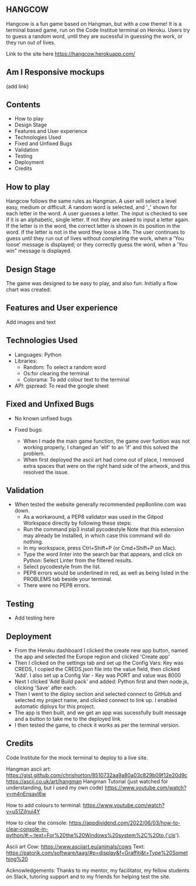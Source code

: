 ## HANGCOW 
Hangcow is a fun game based on Hangman, but with a cow theme! It is a terminal based game, run on the Code Institue terminal on Heroku. Users try to guess a random word, until they are sucessful in guessing the work, or they run out of lives.

Link to the site here https://hangcow.herokuapp.com/

## Am I Responsive mockups
(add link)

## Contents
* How to play
* Design Stage
* Features and User experience
* Technologies Used
* Fixed and Unfixed Bugs
* Validation
* Testing
* Deployment
* Credits

## How to play

Hangcow follows the same rules as Hangman. A user will select a level easy, medium or difficult. A random word is selected, and '_' shown for each letter in the word. A user guesses a letter. The input is checked to see if it is an alphabetic, single letter. If not they are asked to input a letter again. If the letter is in the word, the correct letter is shown in its position in the word. If the letter is not in the word they loose a life. The user continues to guess until they run out of lives without completing the work, when a 'You loose' message is displayed; or they correctly guess the word, when a 'You win" message is displayed.

## Design Stage

The game was designed to be easy to play, and also fun.
Initially a flow chart was created: 


## Features and User experience

Add images and text

## Technologies Used

* Languages: Python 
* Libraries:  
    * Random: To select a random word
    * Os:for clearing the terminal
    * Colorama: To add colour text to the terminal
* API: gspread: To read the google sheet  

## Fixed and Unfixed Bugs

* No known unfixed bugs

* Fixed bugs:
    * When I made the main game function, the game over funtion was not working properly, I changed an 'elif' to an 'if' and this solved the problem.
    * When first deployed the ascii art had come out of place, I removed extra spaces that were on the right hand side of the artwork, and this resolved the issue.

## Validation 

* When tested the website generally recommended pep8online.com was down. 
    * As a workaround, a PEP8 validator was used in the Gitpod Workspace directly by following these steps:
    * Run the command pip3 install pycodestyle  Note that this extension may already be installed, in which case this command will do nothing.
    * In my workspace, press Ctrl+Shift+P (or Cmd+Shift+P on Mac).
    * Type the word linter into the search bar that appears, and click on Python: Select Linter from the filtered results.
    * Select pycodestyle from the list.
    * PEP8 errors would be underlined in red, as well as being listed in the PROBLEMS tab beside your terminal.
    * There were no PEP8 errors.

## Testing

* Add testing here

## Deployment

* From the Heroku dashboard I clicked the create new app button, named the app and selected the Europe region and clicked 'Create app'
* Then I clicked on the settings tab and set up the Config Vars: Key was CREDS, I copied the CREDS.json file into the value field, then clicked 'Add'. I also set up a Config Var - Key was PORT and value was 8000
* Next I clicked 'Add Build pack' and added: Python first and then node.js, clicking 'Save' after each.
* Then I went to the diploy section and selected connect to GitHub and selected my project name, and clicked connect to link up. I enabled automatic diploys for this project.
* The app is then built, and we get an app was sucessfully built message and a button to take me to the deployed link.
* I then tested the game, to check it works as per the terminal version. 

## Credits
Code Institute for the mock terminal to deploy to a live site.

Hangman ascii art:
https://gist.github.com/chrishorton/8510732aa9a80a03c829b09f12e20d9c
https://ascii.co.uk/art/hangman
Hangman Tutorial (just watched for understanding, but I used my own code)
https://www.youtube.com/watch?v=m4nEnsavl6w

How to add colours to terminal:
https://www.youtube.com/watch?v=u51Zjlnui4Y

How to clear the console:
https://appdividend.com/2022/06/03/how-to-clear-console-in-python/#:~:text=For%20the%20Windows%20system%2C%20to,('cls').

Ascii art
Cow: https://www.asciiart.eu/animals/cows
Text: https://patorjk.com/software/taag/#p=display&f=Graffiti&t=Type%20Something%20

Acknowledgements: Thanks to my mentor, my facilitator, my fellow students on Slack, tutoring support and to my friends for helping test the site.